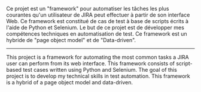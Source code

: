 Ce projet est un "framework" pour automatiser les tâches les plus courantes qu'un utilisateur de JIRA peut effectuer à partir de son interface Web. Ce framework est constitué de cas de test à base de scripts écrits à l'aide de Python et Selenium. Le but de ce projet est de développer mes compétences techniques en automatisation de test. Ce framework est un hybride de "page object model" et de "Data-driven".  
*********
This project is a framework for automating the most common tasks a JIRA user can perform from its web interface. This framework consists of script-based test cases written using Python and Selenium. The goal of this project is to develop my technical skills in test automation. This framework is a hybrid of a page object model and data-driven.
